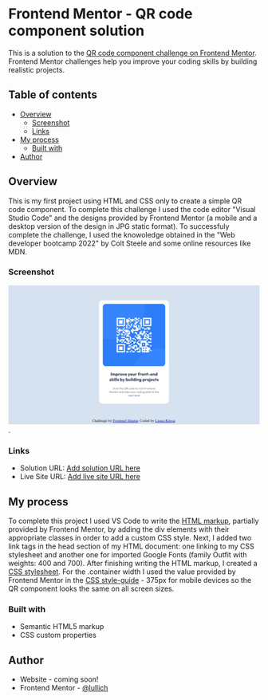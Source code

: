 # Frontend Mentor - QR code component solution

This is a solution to the [QR code component challenge on Frontend Mentor](https://www.frontendmentor.io/challenges/qr-code-component-iux_sIO_H). Frontend Mentor challenges help you improve your coding skills by building realistic projects. 

## Table of contents

- [Overview](#overview)
  - [Screenshot](#screenshot)
  - [Links](#links)
- [My process](#my-process)
  - [Built with](#built-with)
- [Author](#author)


## Overview
This is my first project using HTML and CSS only to create a simple QR code component. To complete this challenge I used the code editor "Visual Studio Code" and the designs provided by Frontend Mentor (a mobile and a desktop version of the design in JPG static format). To successfuly complete the challenge, I used the knowoledge obtained in the "Web developer bootcamp 2022" by Colt Steele and some online resources like MDN.

### Screenshot

![Click on the link to view a screenshot of my finished project](./QR_code_project_screenshot.jpg).


### Links

- Solution URL: [Add solution URL here](https://your-solution-url.com)
- Live Site URL: [Add live site URL here](https://your-live-site-url.com)

## My process

To complete this project I used VS Code to write the [HTML markup](./index.html), partially provided by Frontend Mentor, by adding the div elements with their appropriate classes in order to add a custom CSS style. Next, I added two link tags in the head section of my HTML document: one linking to my CSS stylesheet and another one for imported Google Fonts (family Outfit with weights: 400 and 700).
After finishing writing the HTML markup, I created a [CSS stylesheet](./style.css). For the .container width I used the value provided by Frontend Mentor in the [CSS style-guide](./style-guide.md) - 375px for mobile devices so the QR component looks the same on all screen sizes.

### Built with

- Semantic HTML5 markup
- CSS custom properties


## Author

- Website - coming soon!
- Frontend Mentor - [@lullich](https://www.frontendmentor.io/profile/lullich)